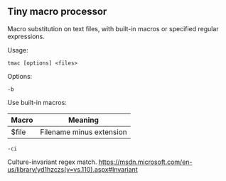 ## Tiny macro processor

Macro substitution on text files, with built-in macros or specified regular expressions.

Usage:

```
tmac [options] <files>
```

Options:

```
-b
```

Use built-in macros:

Macro|Meaning
---|---
$file|Filename minus extension

```
-ci
```

Culture-invariant regex match. https://msdn.microsoft.com/en-us/library/yd1hzczs(v=vs.110).aspx#Invariant
